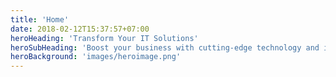 ```yaml
---
title: 'Home'
date: 2018-02-12T15:37:57+07:00
heroHeading: 'Transform Your IT Solutions'
heroSubHeading: 'Boost your business with cutting-edge technology and innovative solutions.'
heroBackground: 'images/heroimage.png'
---
```

